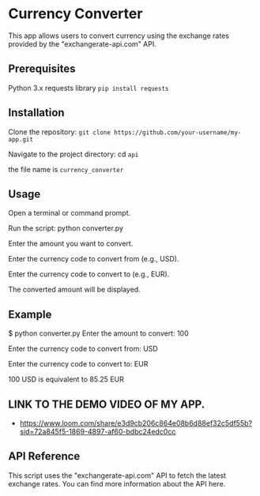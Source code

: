 # Currency Converter
This app allows users to convert currency using the exchange rates provided by the "exchangerate-api.com" API.

## Prerequisites
Python 3.x
requests library `pip install requests`
## Installation
Clone the repository: `git clone https://github.com/your-username/my-app.git`

Navigate to the project directory: cd `api`

the file name is `currency_converter`
## Usage
Open a terminal or command prompt.

Run the script: python converter.py

Enter the amount you want to convert.

Enter the currency code to convert from (e.g., USD).

Enter the currency code to convert to (e.g., EUR).

The converted amount will be displayed.

## Example
$ python converter.py
Enter the amount to convert: 100

Enter the currency code to convert from: USD

Enter the currency code to convert to: EUR

100 USD is equivalent to 85.25 EUR

## LINK TO THE DEMO VIDEO OF MY APP.
- https://www.loom.com/share/e3d9cb206c864e08b6d88ef32c5df55b?sid=72a845f5-1869-4897-af60-bdbc24edc0cc
## API Reference
This script uses the "exchangerate-api.com" API to fetch the latest exchange rates. You can find more information about the API here.
